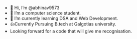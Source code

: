 - 👋 Hi, I’m @abhinav9573
- 👀 I’m a computer science student.
- 🌱 I’m currently learning DSA and Web Development.
- 👍Currently Pursuing B.tech at Galgotias university.
- Looking forward for a code that will give me recognisation.
<!---
abhinav9573/abhinav9573 is a ✨ special ✨ repository because its `README.md` (this file) appears on your GitHub profile.
You can click the Preview link to take a look at your changes.
--->
